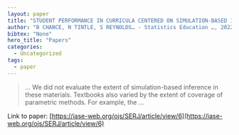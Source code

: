 ```yaml
---
layout: paper
title: "STUDENT PERFORMANCE IN CURRICULA CENTERED ON SIMULATION-BASED INFERENCE"
author: "B CHANCE, N TINTLE, S REYNOLDS… - Statistics Education …, 2022 - iase-web.org"
bibtex: "None"
hero_title: "Papers"
categories:
  - Uncategorized
tags:
  - paper
---
```

>… We did not evaluate the extent of simulation-based inference in these materials. Textbooks also varied by the extent of coverage of parametric methods. For example, the …

Link to paper: [https://iase-web.org/ojs/SERJ/article/view/6](https://iase-web.org/ojs/SERJ/article/view/6)



